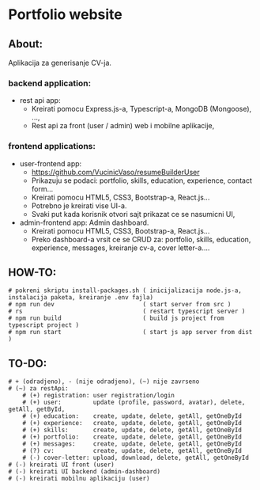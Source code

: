 # Portfolio website


## About:
Aplikacija za generisanje CV-ja.

### backend application:
- rest api app:
    - Kreirati pomocu Express.js-a, Typescript-a, MongoDB (Mongoose), ...,
    - Rest api za front (user / admin) web i mobilne aplikacije,
### frontend applications:
- user-frontend app:
    - https://github.com/VucinicVaso/resumeBuilderUser
    - Prikazuju se podaci: portfolio, skills, education, experience, contact form... 
    - Kreirati pomocu HTML5, CSS3, Bootstrap-a, React.js... 
    - Potrebno je kreirati vise UI-a. 
    - Svaki put kada korisnik otvori sajt prikazat ce se nasumicni UI,
- admin-frontend app: Admin dashboard. 
    - Kreirati pomocu HTML5, CSS3, Bootstrap-a, React.js... 
    - Preko dashboard-a vrsit ce se CRUD za: portfolio, skills, education, experience,        messages, kreiranje cv-a, cover letter-a....


## HOW-TO: 
    # pokreni skriptu install-packages.sh ( inicijalizacija node.js-a, instalacija paketa, kreiranje .env fajla)
    # npm run dev                         ( start server from src )
    # rs                                  ( restart typescript server )
    # npm run build                       ( build js project from typescript project )
    # npm run start                       ( start js app server from dist )


## TO-DO:
    # + (odradjeno), - (nije odradjeno), (~) nije zavrseno
    # (~) za restApi:
        # (+) registration: user registration/login
        # (+) user:         update (profile, password, avatar), delete, getAll, getById,
        # (+) education:    create, update, delete, getAll, getOneById
        # (+) experience:   create, update, delete, getAll, getOneById
        # (+) skills:       create, update, delete, getAll, getOneById
        # (+) portfolio:    create, update, delete, getAll, getOneById
        # (+) messages:     create, update, delete, getAll, getOneById
        # (?) cv:           create, update, delete, getAll, getOneById
        # (-) cover-letter: upload, download, delete, getAll, getOneById
    # (-) kreirati UI front (user)
    # (-) kreirati UI backend (admin-dashboard)
    # (-) kreirati mobilnu aplikaciju (user)


